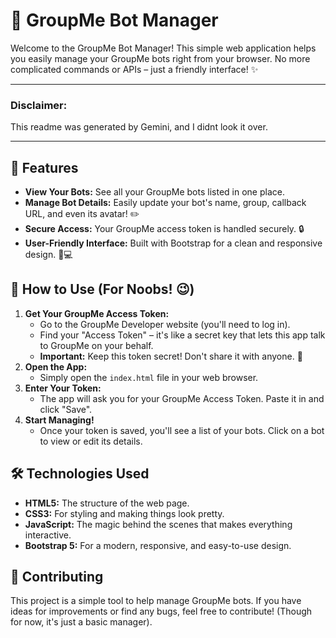 # 🤖 GroupMe Bot Manager

Welcome to the GroupMe Bot Manager! This simple web application helps you easily manage your GroupMe bots right from your browser. No more complicated commands or APIs – just a friendly interface! ✨

---

### Disclaimer:

This readme was generated by Gemini, and I didnt look it over.

---

## 🌟 Features

*   **View Your Bots:** See all your GroupMe bots listed in one place.
*   **Manage Bot Details:** Easily update your bot's name, group, callback URL, and even its avatar! ✏️
*   **Secure Access:** Your GroupMe access token is handled securely. 🔒
*   **User-Friendly Interface:** Built with Bootstrap for a clean and responsive design. 📱💻

## 🚀 How to Use (For Noobs! 😉)

1.  **Get Your GroupMe Access Token:**
    *   Go to the GroupMe Developer website (you'll need to log in).
    *   Find your "Access Token" – it's like a secret key that lets this app talk to GroupMe on your behalf.
    *   **Important:** Keep this token secret! Don't share it with anyone. 🤫
2.  **Open the App:**
    *   Simply open the `index.html` file in your web browser.
3.  **Enter Your Token:**
    *   The app will ask you for your GroupMe Access Token. Paste it in and click "Save".
4.  **Start Managing!**
    *   Once your token is saved, you'll see a list of your bots. Click on a bot to view or edit its details.

## 🛠️ Technologies Used

*   **HTML5:** The structure of the web page.
*   **CSS3:** For styling and making things look pretty.
*   **JavaScript:** The magic behind the scenes that makes everything interactive.
*   **Bootstrap 5:** For a modern, responsive, and easy-to-use design.

## 🤝 Contributing

This project is a simple tool to help manage GroupMe bots. If you have ideas for improvements or find any bugs, feel free to contribute! (Though for now, it's just a basic manager).


